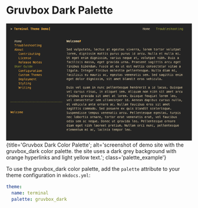 # Gruvbox Dark Palette

![Gruvbox Dark Color Palette](../../img/palettes/gruvbox_dark.png){title='Gruvbox Dark Color Palette'; alt='screenshot of demo site with the gruvbox_dark color palette.  the site uses a dark grey background with orange hyperlinks and light yellow text.'; class='palette_example'}

To use the gruvbox_dark color palette, add the `palette` attribute to your theme configuration in `mkdocs.yml`:

```yaml
theme:
  name: terminal
  palette: gruvbox_dark
```